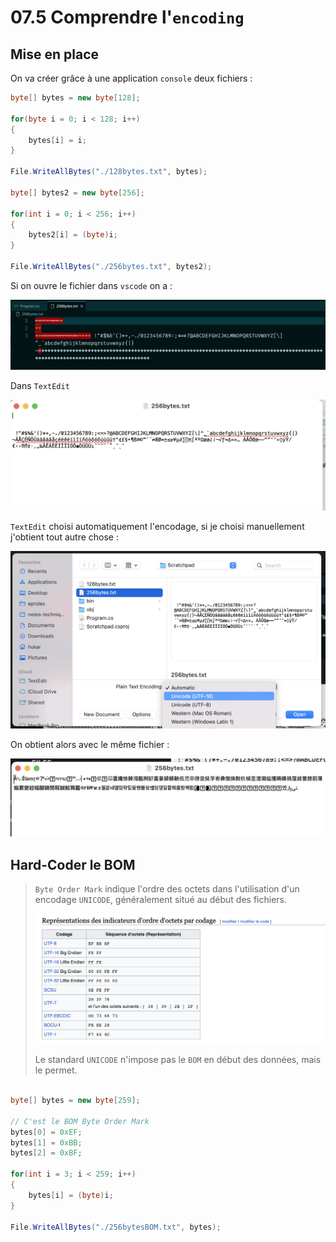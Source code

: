 # 07.5 Comprendre l'`encoding`



## Mise en place 

On va créer grâce à une application `console` deux fichiers :

```cs
byte[] bytes = new byte[128];

for(byte i = 0; i < 128; i++)
{
    bytes[i] = i;
}

File.WriteAllBytes("./128bytes.txt", bytes);

byte[] bytes2 = new byte[256];

for(int i = 0; i < 256; i++)
{
    bytes2[i] = (byte)i;
}

File.WriteAllBytes("./256bytes.txt", bytes2);
```

Si on ouvre le fichier dans `vscode` on a :

<img src="assets/256-bytes-encoding-file-test.png" alt="256-bytes-encoding-file-test" style="zoom:50%;" />

Dans `TextEdit`

<img src="assets/text-edit-auto-encoding.png" alt="text-edit-auto-encoding" style="zoom:50%;" />

`TextEdit` choisi automatiquement l'encodage, si je choisi manuellement j'obtient tout autre chose :

<img src="assets/choose-encoding-in-text-edit.png" alt="choose-encoding-in-text-edit" style="zoom:50%;" />

On obtient alors avec le même fichier :

<img src="assets/new-text-with-different-encoding.png" alt="new-text-with-different-encoding" style="zoom:50%;" />



## Hard-Coder le BOM

> `Byte Order Mark` indique l'ordre des octets dans l'utilisation d'un encodage `UNICODE`, généralement situé au début des fichiers.
>
> <img src="assets/bom-unicode-different.png" alt="bom-unicode-different" style="zoom:50%;" />
>
> Le standard `UNICODE` n'impose pas le `BOM` en début des données, mais le permet.

```cs

byte[] bytes = new byte[259];

// C'est le BOM Byte Order Mark
bytes[0] = 0xEF;
bytes[1] = 0xBB;
bytes[2] = 0xBF;

for(int i = 3; i < 259; i++)
{
    bytes[i] = (byte)i;
}

File.WriteAllBytes("./256bytesBOM.txt", bytes);
```

